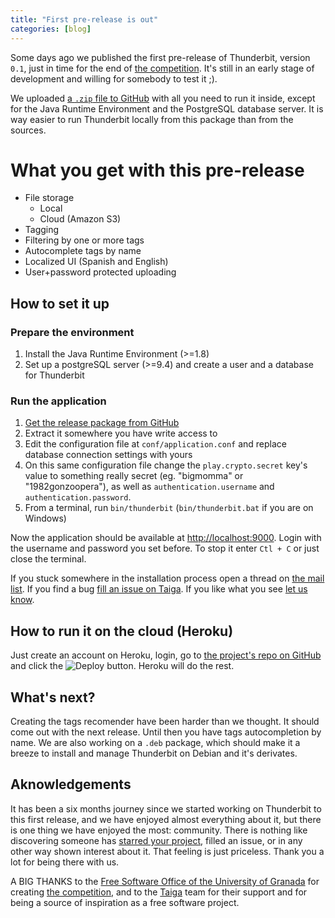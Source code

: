 ```yaml
---
title: "First pre-release is out"
categories: [blog]
---
```

Some days ago we published the first pre-release of Thunderbit, version `0.1`, just in time for the end of [the competition](http://osl.ugr.es/2015/10/01/certamen-de-proyectos-libres-de-la-universidad-de-granada-2015-2016/). It's still in an early stage of development and willing for somebody to test it ;).

We uploaded [a `.zip` file to GitHub](https://github.com/thunderbit/thunderbit/releases/download/v0.1/thunderbit-0.1.zip) with all you need to run it inside, except for the Java Runtime Environment and the PostgreSQL database server. It is way easier to run Thunderbit locally from this package than from the sources.

# What you get with this pre-release

- File storage
    - Local
    - Cloud (Amazon S3)
- Tagging
- Filtering by one or more tags
- Autocomplete tags by name
- Localized UI (Spanish and English)
- User+password protected uploading

## How to set it up

### Prepare the environment

1. Install the Java Runtime Environment (>=1.8)
2. Set up a postgreSQL server (>=9.4) and create a user and a database for Thunderbit

### Run the application

1. [Get the release package from GitHub](https://github.com/thunderbit/thunderbit/releases/download/v0.1/thunderbit-0.1.zip)
2. Extract it somewhere you have write access to
3. Edit the configuration file at `conf/application.conf` and replace database connection settings with yours
4. On this same configuration file change the `play.crypto.secret` key's value to something really secret (eg. "bigmomma" or "1982gonzoopera"), as well as `authentication.username` and `authentication.password`.
5. From a terminal, run `bin/thunderbit` (`bin/thunderbit.bat` if you are on Windows)

Now the application should be available at [http://localhost:9000](http://localhost:9000). Login with the username and password you set before. To stop it enter `Ctl + C` or just close the terminal.

If you stuck somewhere in the installation process open a thread on [the mail list](mailto:thunderbit-dev@googlegroups.com). If you find a bug [fill an issue on Taiga](https://tree.taiga.io/project/thunderbit/issues). If you like what you see [let us know](http://twitter.com/thunderbitdev).

## How to run it on the cloud (Heroku)

Just create an account on Heroku, login, go to [the project's repo on GitHub](https://github.com/thunderbit/thunderbit#how-to-run-it-in-the-cloud) and click the ![Deploy](https://www.herokucdn.com/deploy/button.svg) button. Heroku will do the rest.

## What's next?

Creating the tags recomender have been harder than we thought. It should come out with the next release. Until then you have tags autocompletion by name. We are also working on a `.deb` package, which should make it a breeze to install and manage Thunderbit on Debian and it's derivates.

## Aknowledgements

It has been a six months journey since we started working on Thunderbit to this first release, and we have enjoyed almost everything about it, but there is one thing we have enjoyed the most: community. There is nothing like discovering someone has [starred your project](https://github.com/thunderbit/thunderbit/stargazers), filled an issue, or in any other way shown interest about it. That feeling is just priceless. Thank you a lot for being there with us.

A BIG THANKS to the [Free Software Office of the University of Granada](http://osl.ugr.es) for creating [the competition](http://osl.ugr.es/2015/10/01/certamen-de-proyectos-libres-de-la-universidad-de-granada-2015-2016/), and to the [Taiga](http://taiga.io) team for their support and for being a source of inspiration as a free software project.